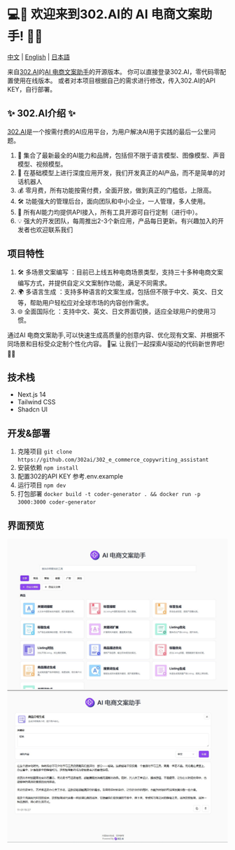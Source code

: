 # 💻🤖 欢迎来到302.AI的 AI 电商文案助手! 🚀✨

[中文](README_zh.md) | [English](README.md) | [日本語](README_ja.md)

来自[302.AI](https://302.ai)的[AI 电商文案助手](https://302.ai/tools/ecom/)的开源版本。
你可以直接登录302.AI，零代码零配置使用在线版本。
或者对本项目根据自己的需求进行修改，传入302.AI的API KEY，自行部署。

## ✨ 302.AI介绍 ✨
[302.AI](https://302.ai)是一个按需付费的AI应用平台，为用户解决AI用于实践的最后一公里问题。
1. 🧠 集合了最新最全的AI能力和品牌，包括但不限于语言模型、图像模型、声音模型、视频模型。
2. 🚀 在基础模型上进行深度应用开发，我们开发真正的AI产品，而不是简单的对话机器人
3. 💰 零月费，所有功能按需付费，全面开放，做到真正的门槛低，上限高。
4. 🛠 功能强大的管理后台，面向团队和中小企业，一人管理，多人使用。
5. 🔗 所有AI能力均提供API接入，所有工具开源可自行定制（进行中）。
6. 💡 强大的开发团队，每周推出2-3个新应用，产品每日更新。有兴趣加入的开发者也欢迎联系我们

## 项目特性
1. 🛠️ 多场景文案编写 ：目前已上线五种电商场景类型，支持三十多种电商文案编写方式，并提供自定义文案制作功能，满足不同需求。
2. 🌍 多语言生成 ：支持多种语言的文案生成，包括但不限于中文、英文、日文等，帮助用户轻松应对全球市场的内容创作需求。
3. 🌐 全面国际化 ：支持中文、英文、日文界面切换，适应全球用户的使用习惯。

通过AI 电商文案助手,可以快速生成高质量的创意内容、优化现有文案、并根据不同场景和目标受众定制个性化内容。 🎉💻 让我们一起探索AI驱动的代码新世界吧! 🌟🚀

## 技术栈
- Next.js 14
- Tailwind CSS
- Shadcn UI

## 开发&部署
1. 克隆项目 `git clone https://github.com/302ai/302_e_commerce_copywriting_assistant`
2. 安装依赖 `npm install`
3. 配置302的API KEY 参考.env.example
4. 运行项目 `npm dev`
5. 打包部署 `docker build -t coder-generator . && docker run -p 3000:3000 coder-generator`

## 界面预览
![界面预览](docs/preview.jpg)
![界面预览](docs/preview2.jpg)